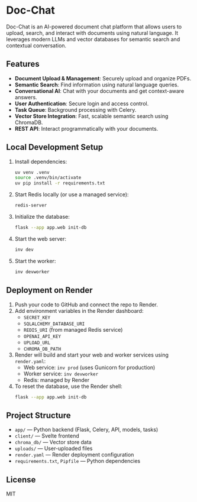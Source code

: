 
# Doc-Chat

Doc-Chat is an AI-powered document chat platform that allows users to upload, search, and interact with documents using natural language. It leverages modern LLMs and vector databases for semantic search and contextual conversation.

## Features

- **Document Upload & Management**: Securely upload and organize PDFs.
- **Semantic Search**: Find information using natural language queries.
- **Conversational AI**: Chat with your documents and get context-aware answers.
- **User Authentication**: Secure login and access control.
- **Task Queue**: Background processing with Celery.
- **Vector Store Integration**: Fast, scalable semantic search using ChromaDB.
- **REST API**: Interact programmatically with your documents.

## Local Development Setup

1. Install dependencies:
	```sh
	uv venv .venv
	source .venv/bin/activate
	uv pip install -r requirements.txt
	```
2. Start Redis locally (or use a managed service):
	```sh
	redis-server
	```
3. Initialize the database:
	```sh
	flask --app app.web init-db
	```
4. Start the web server:
	```sh
	inv dev
	```
5. Start the worker:
	```sh
	inv devworker
	```

## Deployment on Render

1. Push your code to GitHub and connect the repo to Render.
2. Add environment variables in the Render dashboard:
	- `SECRET_KEY`
	- `SQLALCHEMY_DATABASE_URI`
	- `REDIS_URI` (from managed Redis service)
    - `OPENAI_API_KEY`
    - `UPLOAD_URL`
    - `CHROMA_DB_PATH`
3. Render will build and start your web and worker services using `render.yaml`:
	- Web service: `inv prod` (uses Gunicorn for production)
	- Worker service: `inv devworker`
	- Redis: managed by Render
4. To reset the database, use the Render shell:
	```sh
	flask --app app.web init-db
	```

## Project Structure

- `app/` — Python backend (Flask, Celery, API, models, tasks)
- `client/` — Svelte frontend
- `chroma_db/` — Vector store data
- `uploads/` — User-uploaded files
- `render.yaml` — Render deployment configuration
- `requirements.txt`, `Pipfile` — Python dependencies

## License

MIT
